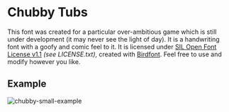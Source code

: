 # Chubby Tubs
This font was created for a particular over-ambitious game which is still under development (it may never see the light of day).
It is a handwriting font with a goofy and comic feel to it. It is licensed under [SIL Open Font License v1.1](https://scripts.sil.org/OFL)
*(see LICENSE.txt)*, created with [Birdfont](https://github.com/johanmattssonm/birdfont). Feel free to use and modify however you like.

## Example
![chubby-small-example](https://user-images.githubusercontent.com/11093103/156550932-d7a60315-af58-40c2-8323-1055d2bad8d1.png)
